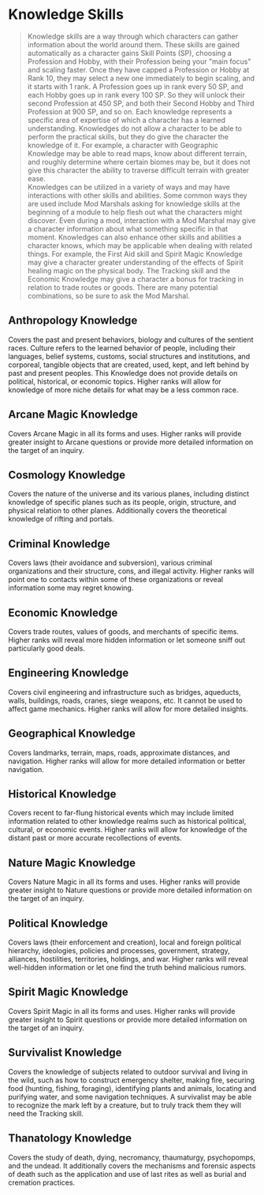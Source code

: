 # Knowledge Skills

>Knowledge skills are a way through which characters can gather information about the world around them. These skills are gained automatically as a character gains Skill Points (SP), choosing a Profession and Hobby, with their Profession being your "main focus" and scaling faster. Once they have capped a Profession or Hobby at Rank 10, they may select a new one immediately to begin scaling, and it starts with 1 rank. A Profession goes up in rank every 50 SP, and each Hobby goes up in rank every 100 SP. So they will unlock their second Profession at 450 SP, and both their Second Hobby and Third Profession at 900 SP, and so on. Each knowledge represents a specific area of expertise of which a character has a learned understanding.  Knowledges do not allow a character to be able to perform the practical skills, but they do give the character the knowledge of it.  For example, a character with Geographic Knowledge may be able to read maps, know about different terrain, and roughly determine where certain biomes may be, but it does not give this character the ability to traverse difficult terrain with greater ease.  
>Knowledges can be utilized in a variety of ways and may have interactions with other skills and abilities.  Some common ways they are used include Mod Marshals asking for knowledge skills at the beginning of a module to help flesh out what the characters might discover.  Even during a mod, interaction with a Mod Marshal may give a character information about what something specific in that moment.  Knowledges can also enhance other skills and abilities a character knows, which may be applicable when dealing with related things.  For example, the First Aid skill and Spirit Magic Knowledge may give a character greater understanding of the effects of Spirit healing magic on the physical body.  The Tracking skill and the Economic Knowledge may give a character a bonus for tracking in relation to trade routes or goods.  There are many potential combinations, so be sure to ask the Mod Marshal.

## Anthropology Knowledge
Covers the past and present behaviors, biology and cultures of the sentient races.  Culture refers to the learned behavior of people, including their languages, belief systems, customs, social structures and institutions, and corporeal, tangible objects that are created, used, kept, and left behind by past and present peoples.  This Knowledge does not provide details on political, historical, or economic topics.  Higher ranks will allow for knowledge of more niche details for what may be a less common race.

## Arcane Magic Knowledge
Covers Arcane Magic in all its forms and uses. Higher ranks will provide greater insight to Arcane questions or provide more detailed information on the target of an inquiry.

## Cosmology Knowledge
Covers the nature of the universe and its various planes, including distinct knowledge of specific planes such as its people, origin, structure, and physical relation to other planes.  Additionally covers the theoretical knowledge of rifting and portals.

## Criminal Knowledge  
Covers laws (their avoidance and subversion), various criminal organizations and their structure, cons, and illegal activity. Higher ranks will point one to contacts within some of these organizations or reveal information some may regret knowing.

## Economic Knowledge  
Covers trade routes, values of goods, and merchants of specific items. Higher ranks will reveal more hidden information or let someone sniff out particularly good deals.

## Engineering Knowledge
Covers civil engineering and infrastructure such as bridges, aqueducts, walls, buildings, roads, cranes, siege weapons, etc.  It cannot be used to affect game mechanics.  Higher ranks will allow for more detailed insights.

## Geographical Knowledge  
Covers landmarks, terrain, maps, roads, approximate distances, and navigation. Higher ranks will allow for more detailed information or better navigation.

## Historical Knowledge  
Covers recent to far-flung historical events which may include limited information related to other knowledge realms such as historical political, cultural, or economic events.  Higher ranks will allow for knowledge of the distant past or more accurate recollections of events.

## Nature Magic Knowledge  
Covers Nature Magic in all its forms and uses.  Higher ranks will provide greater insight to Nature questions or provide more detailed information on the target of an inquiry.

## Political Knowledge  
Covers laws (their enforcement and creation), local and foreign political hierarchy, ideologies, policies and processes, government, strategy, alliances, hostilities, territories, holdings, and war. Higher ranks will reveal well-hidden information or let one find the truth behind malicious rumors.

## Spirit Magic Knowledge  
Covers Spirit Magic in all its forms and uses. Higher ranks will provide greater insight to Spirit questions or provide more detailed information on the target of an inquiry.

## Survivalist Knowledge  
Covers the knowledge of subjects related to outdoor survival and living in the wild, such as how to construct emergency shelter, making fire, securing food (hunting, fishing, foraging), identifying plants and animals, locating and purifying water, and some navigation techniques.  A survivalist may be able to recognize the mark left by a creature, but to truly track them they will need the Tracking skill.

## Thanatology Knowledge
Covers the study of death, dying, necromancy, thaumaturgy, psychopomps, and the undead.  It additionally covers the mechanisms and forensic aspects of death such as the application and use of last rites as well as burial and cremation practices.